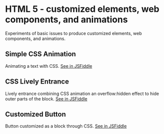 # HTML 5 - customized elements, web components, and animations
Experiments of basic issues to produce customized elements, web components, and animations.

## Simple CSS Animation
Animating a text with CSS. [See in JSFiddle](https://jsfiddle.net/santanche/cu0zs7t6/)

## CSS Lively Entrance
Lively entrance combining CSS animation an overflow:hidden effect to hide outer parts of the block. [See in JSFiddle](https://jsfiddle.net/santanche/te2zknc8/)

## Customized Button
Button customized as a block through CSS. [See in JSFiddle](https://jsfiddle.net/santanche/L3g97tha/)

